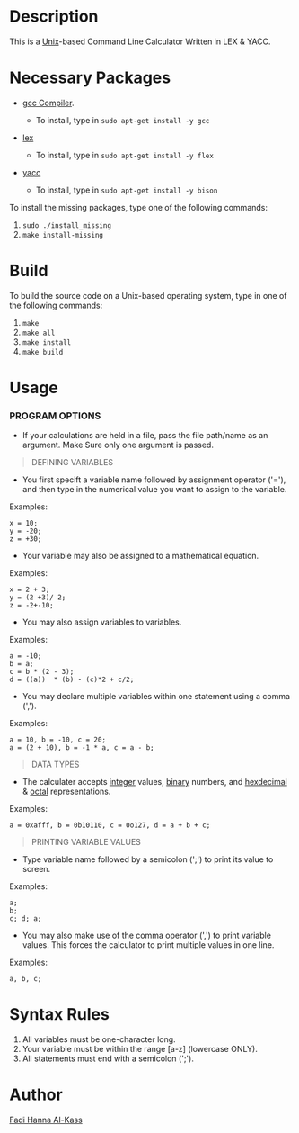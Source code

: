 
Description
===========
This is a [Unix](http://www.unix.org)-based Command Line Calculator Written in LEX & YACC.



Necessary Packages
==================
* [gcc Compiler](https://gcc.gnu.org/).
  * To install, type in `sudo apt-get install -y gcc`

* [lex](http://en.wikipedia.org/wiki/Lex_%28software%29)
  * To install, type in `sudo apt-get install -y flex`

* [yacc](http://en.wikipedia.org/wiki/Yacc)
  * To install, type in `sudo apt-get install -y bison`

To install the missing packages, type one of the following commands:

 1. `sudo ./install_missing`
 2. `make install-missing`

Build
=====
To build the source code on a Unix-based operating system, type in one of the following commands:
 1. `make`
 2. `make all`
 3. `make install`
 4. `make build`


Usage
=====

### PROGRAM OPTIONS

* If your calculations are held in a file, pass the file path/name as an argument. Make Sure only one argument is passed.


> DEFINING VARIABLES

* You first specift a variable name followed by assignment operator ('='), and then type in the numerical value you want to assign to the variable.

Examples:

	x = 10;
	y = -20;
	z = +30;

* Your variable may also be assigned to a mathematical equation.

Examples:

	x = 2 + 3;
	y = (2 +3)/ 2;
	z = -2+-10;

* You may also assign variables to variables.

Examples:

	a = -10;
	b = a;
	c = b * (2 - 3);
	d = ((a))  * (b) - (c)*2 + c/2;


*  You may declare multiple variables within one statement using a comma (',').

Examples:

	a = 10, b = -10, c = 20;
	a = (2 + 10), b = -1 * a, c = a - b;


> DATA TYPES

* The calculater accepts [integer](http://en.wikipedia.org/wiki/Integer_%28computer_science%29) values, [binary](http://en.wikipedia.org/wiki/Binary_number) numbers, and [hexdecimal](http://en.wikipedia.org/wiki/Hexadecimal) & [octal](http://en.wikipedia.org/wiki/Octal) representations.

Examples:

	a = 0xafff, b = 0b10110, c = 0o127, d = a + b + c;


> PRINTING VARIABLE VALUES

* Type variable name followed by a semicolon (';') to print its value to screen.

Examples:

	a;
	b;
	c; d; a;

* You may also make use of the comma operator (',') to print variable values. This forces the calculator to print multiple values in one line.

Examples:

	a, b, c;	


Syntax Rules
============
 1. All variables must be one-character long.
 2. Your variable must be within the range \[a-z] (lowercase ONLY).
 3. All statements must end with a semicolon (';').


Author
======
[Fadi Hanna Al-Kass](http://fadialkass.blogspot.com)
